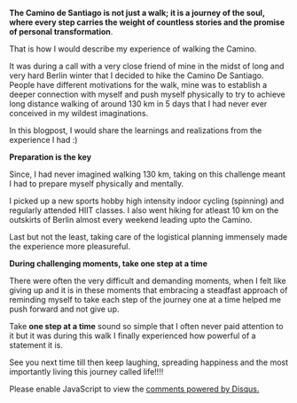 <!-- 
.. title: Journey of Reflection: A walk to Camino
.. slug: journey-of-reflection-a-walk-to-camino
.. date: 2023-06-12 21:44:47 UTC+05:30
.. tags:
.. category: 
.. link: 
.. description: 
.. type: text
-->

**The Camino de Santiago is not just a walk; it is a journey of the soul, where every step carries the weight of countless stories and the promise of personal transformation**. 

That is how I would describe my experience of walking the Camino.

It was during a call with a very close friend of mine in the midst of long and very hard Berlin winter that I decided to hike the Camino De Santiago. People have different motivations for the walk, mine was to establish a deeper connection with myself and push myself physically to try to achieve long distance walking of around 130 km in 5 days that I had never ever conceived in my wildest imaginations.

In this blogpost, I would share the learnings and realizations from the experience I had :)

**Preparation is the key**

Since, I had never imagined walking 130 km, taking on this challenge meant I had to prepare myself physically and mentally.

I picked up a new sports hobby high intensity indoor cycling (spinning) and regularly attended HIIT classes. I also went hiking for atleast 10 km on the outskirts of Berlin almost every weekend leading upto the Camino.

Last but not the least, taking care of the logistical planning immensely made the experience more pleasureful.

**During challenging moments, take one step at a time**

There were often the very difficult and demanding moments, when I felt like giving up and it is in these moments that embracing a steadfast approach of reminding myself to take each step of the journey one at a time helped me push forward and not give up. 

Take **one step at a time** sound so simple that I often never paid attention to it but it was during this walk I finally experienced how powerful of a statement it is. 



See you next time till then keep laughing, spreading happiness and the most importantly living this journey called life!!!! 


<div id="disqus_thread"></div>
<script>
/**
* RECOMMENDED CONFIGURATION VARIABLES: EDIT AND UNCOMMENT THE SECTION BELOW TO INSERT DYNAMIC VALUES FROM YOUR PLATFORM OR CMS.
* LEARN WHY DEFINING THESE VARIABLES IS IMPORTANT: https://disqus.com/admin/universalcode/#configuration-variables
*/
/*
var disqus_config = function () {
this.page.url = PAGE_URL; // Replace PAGE_URL with your page's canonical URL variable
this.page.identifier = PAGE_IDENTIFIER; // Replace PAGE_IDENTIFIER with your page's unique identifier variable
};
*/
(function() { // DON'T EDIT BELOW THIS LINE
var d = document, s = d.createElement('script');

s.src = '//avoyage.disqus.com/embed.js';

s.setAttribute('data-timestamp', +new Date());
(d.head || d.body).appendChild(s);
})();
</script>
<noscript>Please enable JavaScript to view the <a href="https://disqus.com/?ref_noscript" rel="nofollow">comments powered by Disqus.</a></noscript>
